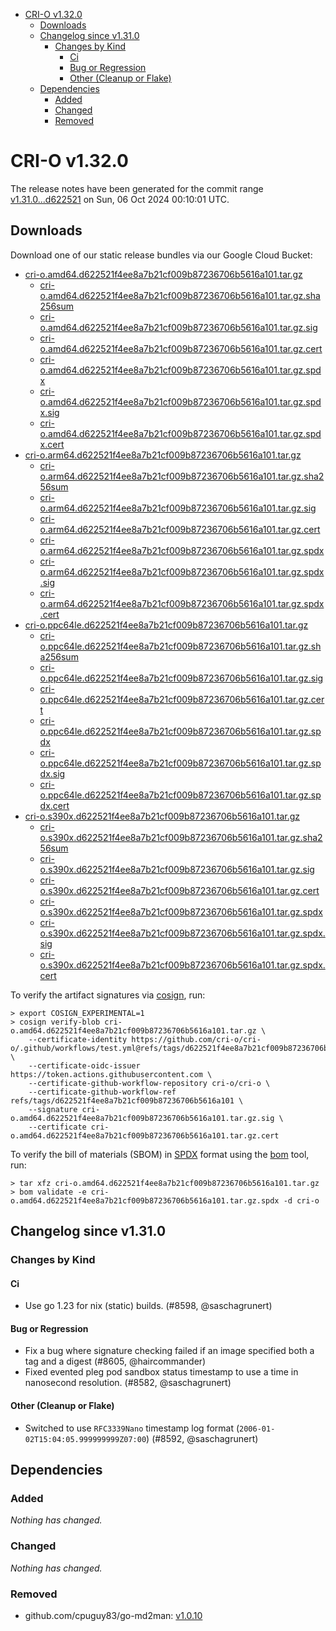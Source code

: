 - [CRI-O v1.32.0](#cri-o-v1320)
  - [Downloads](#downloads)
  - [Changelog since v1.31.0](#changelog-since-v1310)
    - [Changes by Kind](#changes-by-kind)
      - [Ci](#ci)
      - [Bug or Regression](#bug-or-regression)
      - [Other (Cleanup or Flake)](#other-cleanup-or-flake)
  - [Dependencies](#dependencies)
    - [Added](#added)
    - [Changed](#changed)
    - [Removed](#removed)

# CRI-O v1.32.0

The release notes have been generated for the commit range
[v1.31.0...d622521](https://github.com/cri-o/cri-o/compare/v1.31.0...v1.32.0) on Sun, 06 Oct 2024 00:10:01 UTC.

## Downloads

Download one of our static release bundles via our Google Cloud Bucket:

- [cri-o.amd64.d622521f4ee8a7b21cf009b87236706b5616a101.tar.gz](https://storage.googleapis.com/cri-o/artifacts/cri-o.amd64.d622521f4ee8a7b21cf009b87236706b5616a101.tar.gz)
  - [cri-o.amd64.d622521f4ee8a7b21cf009b87236706b5616a101.tar.gz.sha256sum](https://storage.googleapis.com/cri-o/artifacts/cri-o.amd64.d622521f4ee8a7b21cf009b87236706b5616a101.tar.gz.sha256sum)
  - [cri-o.amd64.d622521f4ee8a7b21cf009b87236706b5616a101.tar.gz.sig](https://storage.googleapis.com/cri-o/artifacts/cri-o.amd64.d622521f4ee8a7b21cf009b87236706b5616a101.tar.gz.sig)
  - [cri-o.amd64.d622521f4ee8a7b21cf009b87236706b5616a101.tar.gz.cert](https://storage.googleapis.com/cri-o/artifacts/cri-o.amd64.d622521f4ee8a7b21cf009b87236706b5616a101.tar.gz.cert)
  - [cri-o.amd64.d622521f4ee8a7b21cf009b87236706b5616a101.tar.gz.spdx](https://storage.googleapis.com/cri-o/artifacts/cri-o.amd64.d622521f4ee8a7b21cf009b87236706b5616a101.tar.gz.spdx)
  - [cri-o.amd64.d622521f4ee8a7b21cf009b87236706b5616a101.tar.gz.spdx.sig](https://storage.googleapis.com/cri-o/artifacts/cri-o.amd64.d622521f4ee8a7b21cf009b87236706b5616a101.tar.gz.spdx.sig)
  - [cri-o.amd64.d622521f4ee8a7b21cf009b87236706b5616a101.tar.gz.spdx.cert](https://storage.googleapis.com/cri-o/artifacts/cri-o.amd64.d622521f4ee8a7b21cf009b87236706b5616a101.tar.gz.spdx.cert)
- [cri-o.arm64.d622521f4ee8a7b21cf009b87236706b5616a101.tar.gz](https://storage.googleapis.com/cri-o/artifacts/cri-o.arm64.d622521f4ee8a7b21cf009b87236706b5616a101.tar.gz)
  - [cri-o.arm64.d622521f4ee8a7b21cf009b87236706b5616a101.tar.gz.sha256sum](https://storage.googleapis.com/cri-o/artifacts/cri-o.arm64.d622521f4ee8a7b21cf009b87236706b5616a101.tar.gz.sha256sum)
  - [cri-o.arm64.d622521f4ee8a7b21cf009b87236706b5616a101.tar.gz.sig](https://storage.googleapis.com/cri-o/artifacts/cri-o.arm64.d622521f4ee8a7b21cf009b87236706b5616a101.tar.gz.sig)
  - [cri-o.arm64.d622521f4ee8a7b21cf009b87236706b5616a101.tar.gz.cert](https://storage.googleapis.com/cri-o/artifacts/cri-o.arm64.d622521f4ee8a7b21cf009b87236706b5616a101.tar.gz.cert)
  - [cri-o.arm64.d622521f4ee8a7b21cf009b87236706b5616a101.tar.gz.spdx](https://storage.googleapis.com/cri-o/artifacts/cri-o.arm64.d622521f4ee8a7b21cf009b87236706b5616a101.tar.gz.spdx)
  - [cri-o.arm64.d622521f4ee8a7b21cf009b87236706b5616a101.tar.gz.spdx.sig](https://storage.googleapis.com/cri-o/artifacts/cri-o.arm64.d622521f4ee8a7b21cf009b87236706b5616a101.tar.gz.spdx.sig)
  - [cri-o.arm64.d622521f4ee8a7b21cf009b87236706b5616a101.tar.gz.spdx.cert](https://storage.googleapis.com/cri-o/artifacts/cri-o.arm64.d622521f4ee8a7b21cf009b87236706b5616a101.tar.gz.spdx.cert)
- [cri-o.ppc64le.d622521f4ee8a7b21cf009b87236706b5616a101.tar.gz](https://storage.googleapis.com/cri-o/artifacts/cri-o.ppc64le.d622521f4ee8a7b21cf009b87236706b5616a101.tar.gz)
  - [cri-o.ppc64le.d622521f4ee8a7b21cf009b87236706b5616a101.tar.gz.sha256sum](https://storage.googleapis.com/cri-o/artifacts/cri-o.ppc64le.d622521f4ee8a7b21cf009b87236706b5616a101.tar.gz.sha256sum)
  - [cri-o.ppc64le.d622521f4ee8a7b21cf009b87236706b5616a101.tar.gz.sig](https://storage.googleapis.com/cri-o/artifacts/cri-o.ppc64le.d622521f4ee8a7b21cf009b87236706b5616a101.tar.gz.sig)
  - [cri-o.ppc64le.d622521f4ee8a7b21cf009b87236706b5616a101.tar.gz.cert](https://storage.googleapis.com/cri-o/artifacts/cri-o.ppc64le.d622521f4ee8a7b21cf009b87236706b5616a101.tar.gz.cert)
  - [cri-o.ppc64le.d622521f4ee8a7b21cf009b87236706b5616a101.tar.gz.spdx](https://storage.googleapis.com/cri-o/artifacts/cri-o.ppc64le.d622521f4ee8a7b21cf009b87236706b5616a101.tar.gz.spdx)
  - [cri-o.ppc64le.d622521f4ee8a7b21cf009b87236706b5616a101.tar.gz.spdx.sig](https://storage.googleapis.com/cri-o/artifacts/cri-o.ppc64le.d622521f4ee8a7b21cf009b87236706b5616a101.tar.gz.spdx.sig)
  - [cri-o.ppc64le.d622521f4ee8a7b21cf009b87236706b5616a101.tar.gz.spdx.cert](https://storage.googleapis.com/cri-o/artifacts/cri-o.ppc64le.d622521f4ee8a7b21cf009b87236706b5616a101.tar.gz.spdx.cert)
- [cri-o.s390x.d622521f4ee8a7b21cf009b87236706b5616a101.tar.gz](https://storage.googleapis.com/cri-o/artifacts/cri-o.s390x.d622521f4ee8a7b21cf009b87236706b5616a101.tar.gz)
  - [cri-o.s390x.d622521f4ee8a7b21cf009b87236706b5616a101.tar.gz.sha256sum](https://storage.googleapis.com/cri-o/artifacts/cri-o.s390x.d622521f4ee8a7b21cf009b87236706b5616a101.tar.gz.sha256sum)
  - [cri-o.s390x.d622521f4ee8a7b21cf009b87236706b5616a101.tar.gz.sig](https://storage.googleapis.com/cri-o/artifacts/cri-o.s390x.d622521f4ee8a7b21cf009b87236706b5616a101.tar.gz.sig)
  - [cri-o.s390x.d622521f4ee8a7b21cf009b87236706b5616a101.tar.gz.cert](https://storage.googleapis.com/cri-o/artifacts/cri-o.s390x.d622521f4ee8a7b21cf009b87236706b5616a101.tar.gz.cert)
  - [cri-o.s390x.d622521f4ee8a7b21cf009b87236706b5616a101.tar.gz.spdx](https://storage.googleapis.com/cri-o/artifacts/cri-o.s390x.d622521f4ee8a7b21cf009b87236706b5616a101.tar.gz.spdx)
  - [cri-o.s390x.d622521f4ee8a7b21cf009b87236706b5616a101.tar.gz.spdx.sig](https://storage.googleapis.com/cri-o/artifacts/cri-o.s390x.d622521f4ee8a7b21cf009b87236706b5616a101.tar.gz.spdx.sig)
  - [cri-o.s390x.d622521f4ee8a7b21cf009b87236706b5616a101.tar.gz.spdx.cert](https://storage.googleapis.com/cri-o/artifacts/cri-o.s390x.d622521f4ee8a7b21cf009b87236706b5616a101.tar.gz.spdx.cert)

To verify the artifact signatures via [cosign](https://github.com/sigstore/cosign), run:

```console
> export COSIGN_EXPERIMENTAL=1
> cosign verify-blob cri-o.amd64.d622521f4ee8a7b21cf009b87236706b5616a101.tar.gz \
    --certificate-identity https://github.com/cri-o/cri-o/.github/workflows/test.yml@refs/tags/d622521f4ee8a7b21cf009b87236706b5616a101 \
    --certificate-oidc-issuer https://token.actions.githubusercontent.com \
    --certificate-github-workflow-repository cri-o/cri-o \
    --certificate-github-workflow-ref refs/tags/d622521f4ee8a7b21cf009b87236706b5616a101 \
    --signature cri-o.amd64.d622521f4ee8a7b21cf009b87236706b5616a101.tar.gz.sig \
    --certificate cri-o.amd64.d622521f4ee8a7b21cf009b87236706b5616a101.tar.gz.cert
```

To verify the bill of materials (SBOM) in [SPDX](https://spdx.org) format using the [bom](https://sigs.k8s.io/bom) tool, run:

```console
> tar xfz cri-o.amd64.d622521f4ee8a7b21cf009b87236706b5616a101.tar.gz
> bom validate -e cri-o.amd64.d622521f4ee8a7b21cf009b87236706b5616a101.tar.gz.spdx -d cri-o
```

## Changelog since v1.31.0

### Changes by Kind

#### Ci
 - Use go 1.23 for nix (static) builds. (#8598, @saschagrunert)

#### Bug or Regression
 - Fix a bug where signature checking failed if an image specified both a tag and a digest (#8605, @haircommander)
 - Fixed evented pleg pod sandbox status timestamp to use a time in nanosecond resolution. (#8582, @saschagrunert)

#### Other (Cleanup or Flake)
 - Switched to use `RFC3339Nano` timestamp log format (`2006-01-02T15:04:05.999999999Z07:00`) (#8592, @saschagrunert)

## Dependencies

### Added
_Nothing has changed._

### Changed
_Nothing has changed._

### Removed
- github.com/cpuguy83/go-md2man: [v1.0.10](https://github.com/cpuguy83/go-md2man/tree/v1.0.10)
